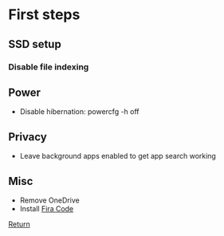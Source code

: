 # First steps

## SSD setup

### Disable file indexing

## Power

- Disable hibernation: powercfg -h off

## Privacy

- Leave background apps enabled to get app search working

## Misc

- Remove OneDrive
- Install [Fira Code](https://github.com/tonsky/FiraCode)

[Return](https://acharluk.github.io/Computer-setup)